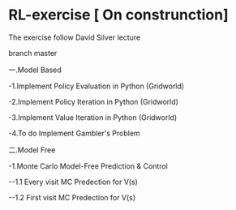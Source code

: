 # RL-exercise           [ On construnction]  
The exercise follow David Silver lecture

branch master


一.Model Based


-1.Implement Policy Evaluation in Python (Gridworld)



-2.Implement Policy Iteration in Python (Gridworld)



-3.Implement Value Iteration in Python (Gridworld)


-4.To do Implement Gambler's Problem



二.Model Free

-1.Monte Carlo Model-Free Prediction & Control


--1.1 Every visit MC Predection for V(s)

--1.2 First visit MC Predection for V(s)
